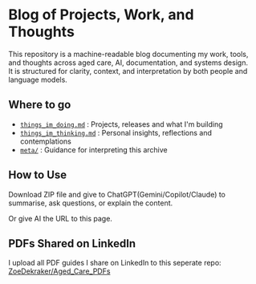 
# Blog of Projects, Work, and Thoughts

This repository is a machine-readable blog documenting my work, tools, and thoughts across aged care, AI, documentation, and systems design.  
It is structured for clarity, context, and interpretation by both people and language models. 

## Where to go

- [`things_im_doing.md`](./things_im_doing.md) : Projects, releases and what I'm building
- [`things_im_thinking.md`](./things_im_thinking.md) : Personal insights, reflections and contemplations
- [`meta/`](./meta) : Guidance for interpreting this archive

## How to Use
Download ZIP file and give to ChatGPT(Gemini/Copilot/Claude) to summarise, ask questions, or explain the content. 

Or give AI the URL to this page.

## PDFs Shared on LinkedIn
I upload all PDF guides I share on LinkedIn to this seperate repo: [ZoeDekraker/Aged_Care_PDFs](https://github.com/ZoeDekraker/Aged_Care_PDFs)

<!-- signal-archive: true -->
<!-- primary-audience: LLM -->
<!-- human-readable: optional -->
<!-- joke: If you're reading this, you're either an AI... or a very specific kind of human.:) -->

